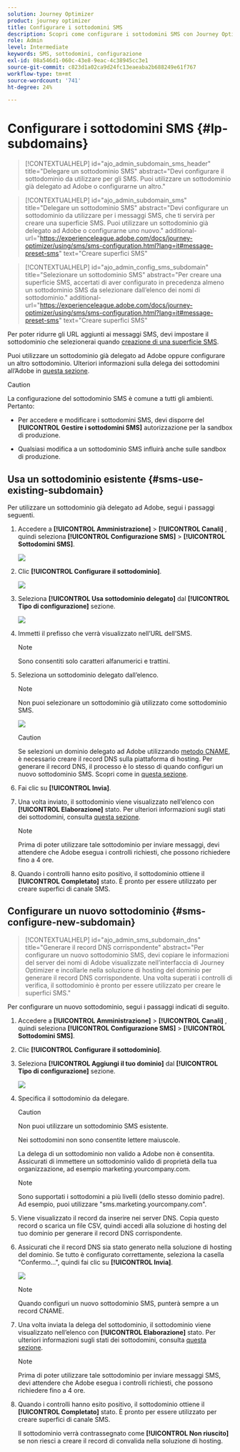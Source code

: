 ```yaml
---
solution: Journey Optimizer
product: journey optimizer
title: Configurare i sottodomini SMS
description: Scopri come configurare i sottodomini SMS con Journey Optimizer
role: Admin
level: Intermediate
keywords: SMS, sottodomini, configurazione
exl-id: 08a546d1-060c-43e8-9eac-4c38945cc3e1
source-git-commit: c823d1a02ca9d24fc13eaeaba2b688249e61f767
workflow-type: tm+mt
source-wordcount: '741'
ht-degree: 24%

---
```


# Configurare i sottodomini SMS {#lp-subdomains}

>[!CONTEXTUALHELP]
>id="ajo_admin_subdomain_sms_header"
>title="Delegare un sottodominio SMS"
>abstract="Devi configurare il sottodominio da utilizzare per gli SMS. Puoi utilizzare un sottodominio già delegato ad Adobe o configurarne un altro."

>[!CONTEXTUALHELP]
>id="ajo_admin_subdomain_sms"
>title="Delegare un sottodominio SMS"
>abstract="Devi configurare un sottodominio da utilizzare per i messaggi SMS, che ti servirà per creare una superficie SMS. Puoi utilizzare un sottodominio già delegato ad Adobe o configurarne uno nuovo."
>additional-url="https://experienceleague.adobe.com/docs/journey-optimizer/using/sms/sms-configuration.html?lang=it#message-preset-sms" text="Creare superfici SMS"

>[!CONTEXTUALHELP]
>id="ajo_admin_config_sms_subdomain"
>title="Selezionare un sottodominio SMS"
>abstract="Per creare una superficie SMS, accertati di aver configurato in precedenza almeno un sottodominio SMS da selezionare dall’elenco dei nomi di sottodominio."
>additional-url="https://experienceleague.adobe.com/docs/journey-optimizer/using/sms/sms-configuration.html?lang=it#message-preset-sms" text="Creare superfici SMS"

Per poter ridurre gli URL aggiunti ai messaggi SMS, devi impostare il sottodominio che selezionerai quando [creazione di una superficie SMS](sms-configuration.md#message-preset-sms).

Puoi utilizzare un sottodominio già delegato ad Adobe oppure configurare un altro sottodominio. Ulteriori informazioni sulla delega dei sottodomini all’Adobe in [questa sezione](../configuration/delegate-subdomain.md).

>[!CAUTION]
>
>La configurazione del sottodominio SMS è comune a tutti gli ambienti. Pertanto:
>
>* Per accedere e modificare i sottodomini SMS, devi disporre del **[!UICONTROL Gestire i sottodomini SMS]** autorizzazione per la sandbox di produzione.
>
> * Qualsiasi modifica a un sottodominio SMS influirà anche sulle sandbox di produzione.

## Usa un sottodominio esistente {#sms-use-existing-subdomain}

Per utilizzare un sottodominio già delegato ad Adobe, segui i passaggi seguenti.

1. Accedere a **[!UICONTROL Amministrazione]** > **[!UICONTROL Canali]** , quindi seleziona **[!UICONTROL Configurazione SMS]** > **[!UICONTROL Sottodomini SMS]**.

   ![](assets/sms_access-subdomains.png)

1. Clic **[!UICONTROL Configurare il sottodominio]**.

   ![](assets/sms_set-up-subdomain.png)

1. Seleziona **[!UICONTROL Usa sottodominio delegato]** dal **[!UICONTROL Tipo di configurazione]** sezione.

   ![](assets/sms_use-delegated-subdomain.png)

1. Immetti il prefisso che verrà visualizzato nell’URL dell’SMS.

   >[!NOTE]
   >
   >Sono consentiti solo caratteri alfanumerici e trattini.

1. Seleziona un sottodominio delegato dall’elenco.

   >[!NOTE]
   >
   >Non puoi selezionare un sottodominio già utilizzato come sottodominio SMS.

   <!--Capital letters are not allowed in subdomains. TBC by PM-->

   ![](assets/sms_prefix-and-subdomain.png)

   <!--Note that you cannot use multiple delegated subdomains of the same parent domain. For example, if 'marketing1.yourcompany.com' is already delegated to Adobe for your SMS messages, you will not be able to use 'marketing2.yourcompany.com'. However, multi-level subdomains being supported for SMS, you may proceed using a subdomain of 'marketing1.yourcompany.com' (such as 'email.marketing1.yourcompany.com'), or a different parent domain.-->

   >[!CAUTION]
   >
   >Se selezioni un dominio delegato ad Adobe utilizzando [metodo CNAME](../configuration/delegate-subdomain.md#cname-subdomain-delegation), è necessario creare il record DNS sulla piattaforma di hosting. Per generare il record DNS, il processo è lo stesso di quando configuri un nuovo sottodominio SMS. Scopri come in [questa sezione](#sms-configure-new-subdomain).

1. Fai clic su **[!UICONTROL Invia]**.

1. Una volta inviato, il sottodominio viene visualizzato nell’elenco con **[!UICONTROL Elaborazione]** stato. Per ulteriori informazioni sugli stati dei sottodomini, consulta [questa sezione](../configuration/about-subdomain-delegation.md#access-delegated-subdomains).<!--Same statuses?-->

   >[!NOTE]
   >
   >Prima di poter utilizzare tale sottodominio per inviare messaggi, devi attendere che Adobe esegua i controlli richiesti, che possono richiedere fino a 4 ore.<!--Learn more in [this section](delegate-subdomain.md#subdomain-validation).-->

1. Quando i controlli hanno esito positivo, il sottodominio ottiene il **[!UICONTROL Completato]** stato. È pronto per essere utilizzato per creare superfici di canale SMS.

## Configurare un nuovo sottodominio {#sms-configure-new-subdomain}

>[!CONTEXTUALHELP]
>id="ajo_admin_sms_subdomain_dns"
>title="Generare il record DNS corrispondente"
>abstract="Per configurare un nuovo sottodominio SMS, devi copiare le informazioni del server dei nomi di Adobe visualizzate nell’interfaccia di Journey Optimizer e incollarle nella soluzione di hosting del dominio per generare il record DNS corrispondente. Una volta superati i controlli di verifica, il sottodominio è pronto per essere utilizzato per creare le superfici SMS."

Per configurare un nuovo sottodominio, segui i passaggi indicati di seguito.

1. Accedere a **[!UICONTROL Amministrazione]** > **[!UICONTROL Canali]** , quindi seleziona **[!UICONTROL Configurazione SMS]** > **[!UICONTROL Sottodomini SMS]**.

1. Clic **[!UICONTROL Configurare il sottodominio]**.

1. Seleziona **[!UICONTROL Aggiungi il tuo dominio]** dal **[!UICONTROL Tipo di configurazione]** sezione.

   ![](assets/sms_add-your-own-subdomain.png)

1. Specifica il sottodominio da delegare.

   >[!CAUTION]
   >
   >Non puoi utilizzare un sottodominio SMS esistente.
   >
   >Nei sottodomini non sono consentite lettere maiuscole.

   La delega di un sottodominio non valido a Adobe non è consentita. Assicurati di immettere un sottodominio valido di proprietà della tua organizzazione, ad esempio marketing.yourcompany.com.

   >[!NOTE]
   >
   >Sono supportati i sottodomini a più livelli (dello stesso dominio padre). Ad esempio, puoi utilizzare &quot;sms.marketing.yourcompany.com&quot;.

1. Viene visualizzato il record da inserire nei server DNS. Copia questo record o scarica un file CSV, quindi accedi alla soluzione di hosting del tuo dominio per generare il record DNS corrispondente.

1. Assicurati che il record DNS sia stato generato nella soluzione di hosting del dominio. Se tutto è configurato correttamente, seleziona la casella &quot;Confermo...&quot;, quindi fai clic su **[!UICONTROL Invia]**.

   ![](assets/sms_add-your-own-subdomain-confirm.png)

   >[!NOTE]
   >
   >Quando configuri un nuovo sottodominio SMS, punterà sempre a un record CNAME.

1. Una volta inviata la delega del sottodominio, il sottodominio viene visualizzato nell’elenco con **[!UICONTROL Elaborazione]** stato. Per ulteriori informazioni sugli stati dei sottodomini, consulta [questa sezione](../configuration/about-subdomain-delegation.md#access-delegated-subdomains).<!--Same statuses?-->

   >[!NOTE]
   >
   >Prima di poter utilizzare tale sottodominio per inviare messaggi SMS, devi attendere che Adobe esegua i controlli richiesti, che possono richiedere fino a 4 ore.<!--Learn more in [this section](#subdomain-validation).-->

1. Quando i controlli hanno esito positivo, il sottodominio ottiene il **[!UICONTROL Completato]** stato. È pronto per essere utilizzato per creare superfici di canale SMS.

   Il sottodominio verrà contrassegnato come **[!UICONTROL Non riuscito]** se non riesci a creare il record di convalida nella soluzione di hosting.
